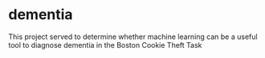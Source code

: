 # dementia

This project served to determine whether machine learning can be a useful tool to diagnose dementia in the Boston Cookie Theft Task

